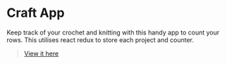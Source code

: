 # Craft App
Keep track of your crochet and knitting with this handy app to count your rows. This utilises react redux to store each project and counter.
> [View it here](https://craft-app-paula-cavender.netlify.app)
